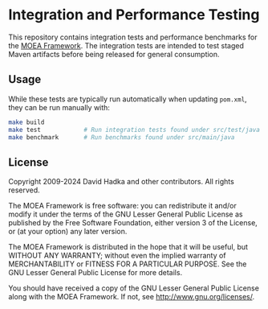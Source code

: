 # Integration and Performance Testing

This repository contains integration tests and performance benchmarks for the [MOEA Framework](https://github.com/MOEAFramework/MOEAFramework).
The integration tests are intended to test staged Maven artifacts before being released for general consumption.

## Usage

While these tests are typically run automatically when updating `pom.xml`, they can be run manually with:

```bash
make build
make test            # Run integration tests found under src/test/java
make benchmark       # Run benchmarks found under src/main/java
```

## License

Copyright 2009-2024 David Hadka and other contributors.  All rights reserved.

The MOEA Framework is free software: you can redistribute it and/or modify
it under the terms of the GNU Lesser General Public License as published by
the Free Software Foundation, either version 3 of the License, or (at your
option) any later version.

The MOEA Framework is distributed in the hope that it will be useful, but
WITHOUT ANY WARRANTY; without even the implied warranty of MERCHANTABILITY
or FITNESS FOR A PARTICULAR PURPOSE.  See the GNU Lesser General Public
License for more details.

You should have received a copy of the GNU Lesser General Public License
along with the MOEA Framework.  If not, see <http://www.gnu.org/licenses/>.
